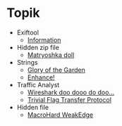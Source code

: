 # Topik
- Exiftool
	- [Information](Information)
- Hidden zip file
	- [Matryoshka doll](matryoshka%20doll)
- Strings
	- [Glory of the Garden](glory%20of%20the%20garden)
	- [Enhance!](enhance)
- Traffic Analyst
	- [Wireshark doo dooo do doo...](wireshark%20doo%20dooo%20do)
	- [Trivial Flag Transfer Protocol](trivial%20flag%20transfer%20protocol)
- Hidden file
	- [MacroHard WeakEdge](macrohard%20weakedge)